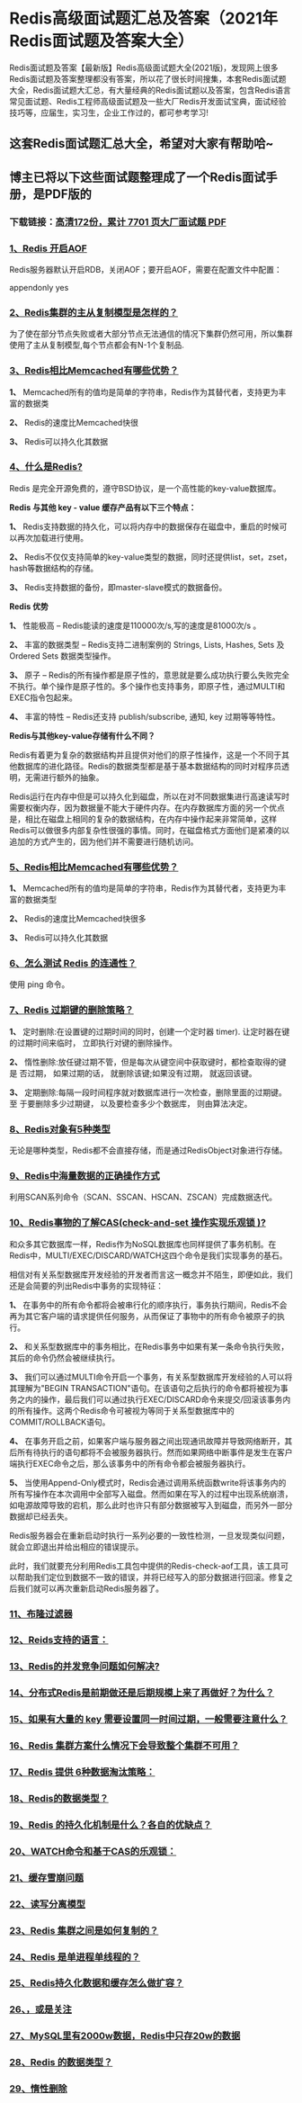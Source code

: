 # Redis高级面试题汇总及答案（2021年Redis面试题及答案大全）

Redis面试题及答案【最新版】Redis高级面试题大全(2021版)，发现网上很多Redis面试题及答案整理都没有答案，所以花了很长时间搜集，本套Redis面试题大全，Redis面试题大汇总，有大量经典的Redis面试题以及答案，包含Redis语言常见面试题、Redis工程师高级面试题及一些大厂Redis开发面试宝典，面试经验技巧等，应届生，实习生，企业工作过的，都可参考学习!

## 这套Redis面试题汇总大全，希望对大家有帮助哈~ 

## 博主已将以下这些面试题整理成了一个Redis面试手册，是PDF版的

### 下载链接：[高清172份，累计 7701 页大厂面试题  PDF](https://github.com/javatechnorth/javanorth-itbooks/blob/master/docs/index.md)


### [1、Redis 开启AOF](https://gitee.com/souyunku/NewDevBooks/blob/master/docs/Redis/Redis高级面试题汇总及答案（2021年Redis面试题及答案大全）.md#1redis-开启aof)  


Redis服务器默认开启RDB，关闭AOF；要开启AOF，需要在配置文件中配置：

appendonly yes


### [2、Redis集群的主从复制模型是怎样的？](https://gitee.com/souyunku/NewDevBooks/blob/master/docs/Redis/Redis高级面试题汇总及答案（2021年Redis面试题及答案大全）.md#2redis集群的主从复制模型是怎样的)  


为了使在部分节点失败或者大部分节点无法通信的情况下集群仍然可用，所以集群使用了主从复制模型,每个节点都会有N-1个复制品.


### [3、Redis相比Memcached有哪些优势？](https://gitee.com/souyunku/NewDevBooks/blob/master/docs/Redis/Redis高级面试题汇总及答案（2021年Redis面试题及答案大全）.md#3redis相比memcached有哪些优势)  


**1、** Memcached所有的值均是简单的字符串，Redis作为其替代者，支持更为丰富的数据类

**2、** Redis的速度比Memcached快很

**3、** Redis可以持久化其数据


### [4、什么是Redis?](https://gitee.com/souyunku/NewDevBooks/blob/master/docs/Redis/Redis高级面试题汇总及答案（2021年Redis面试题及答案大全）.md#4什么是redis)  


Redis 是完全开源免费的，遵守BSD协议，是一个高性能的key-value数据库。

**Redis 与其他 key - value 缓存产品有以下三个特点：**

**1、** Redis支持数据的持久化，可以将内存中的数据保存在磁盘中，重启的时候可以再次加载进行使用。

**2、** Redis不仅仅支持简单的key-value类型的数据，同时还提供list，set，zset，hash等数据结构的存储。

**3、** Redis支持数据的备份，即master-slave模式的数据备份。

**Redis 优势**

**1、** 性能极高 – Redis能读的速度是110000次/s,写的速度是81000次/s 。

**2、** 丰富的数据类型 – Redis支持二进制案例的 Strings, Lists, Hashes, Sets 及 Ordered Sets 数据类型操作。

**3、** 原子 – Redis的所有操作都是原子性的，意思就是要么成功执行要么失败完全不执行。单个操作是原子性的。多个操作也支持事务，即原子性，通过MULTI和EXEC指令包起来。

**4、** 丰富的特性 – Redis还支持 publish/subscribe, 通知, key 过期等等特性。

**Redis与其他key-value存储有什么不同？**

Redis有着更为复杂的数据结构并且提供对他们的原子性操作，这是一个不同于其他数据库的进化路径。Redis的数据类型都是基于基本数据结构的同时对程序员透明，无需进行额外的抽象。

Redis运行在内存中但是可以持久化到磁盘，所以在对不同数据集进行高速读写时需要权衡内存，因为数据量不能大于硬件内存。在内存数据库方面的另一个优点是，相比在磁盘上相同的复杂的数据结构，在内存中操作起来非常简单，这样Redis可以做很多内部复杂性很强的事情。同时，在磁盘格式方面他们是紧凑的以追加的方式产生的，因为他们并不需要进行随机访问。


### [5、Redis相比Memcached有哪些优势？](https://gitee.com/souyunku/NewDevBooks/blob/master/docs/Redis/Redis高级面试题汇总及答案（2021年Redis面试题及答案大全）.md#5redis相比memcached有哪些优势)  


**1、** Memcached所有的值均是简单的字符串，Redis作为其替代者，支持更为丰富的数据类型

**2、** Redis的速度比Memcached快很多

**3、** Redis可以持久化其数据


### [6、怎么测试 Redis 的连通性？](https://gitee.com/souyunku/NewDevBooks/blob/master/docs/Redis/Redis高级面试题汇总及答案（2021年Redis面试题及答案大全）.md#6怎么测试-redis-的连通性)  


使用 ping 命令。


### [7、Redis 过期键的删除策略？](https://gitee.com/souyunku/NewDevBooks/blob/master/docs/Redis/Redis高级面试题汇总及答案（2021年Redis面试题及答案大全）.md#7redis-过期键的删除策略)  


**1、** 定时删除:在设置键的过期时间的同时，创建一个定时器 timer). 让定时器在键的过期时间来临时， 立即执行对键的删除操作。

**2、** 惰性删除:放任键过期不管，但是每次从键空间中获取键时，都检查取得的键是   否过期， 如果过期的话， 就删除该键;如果没有过期， 就返回该键。

**3、** 定期删除:每隔一段时间程序就对数据库进行一次检查，删除里面的过期键。至   于要删除多少过期键， 以及要检查多少个数据库， 则由算法决定。


### [8、Redis对象有5种类型](https://gitee.com/souyunku/NewDevBooks/blob/master/docs/Redis/Redis高级面试题汇总及答案（2021年Redis面试题及答案大全）.md#8redis对象有5种类型)  


无论是哪种类型，Redis都不会直接存储，而是通过RedisObject对象进行存储。


### [9、Redis中海量数据的正确操作方式](https://gitee.com/souyunku/NewDevBooks/blob/master/docs/Redis/Redis高级面试题汇总及答案（2021年Redis面试题及答案大全）.md#9redis中海量数据的正确操作方式)  


利用SCAN系列命令（SCAN、SSCAN、HSCAN、ZSCAN）完成数据迭代。


### [10、Redis事物的了解CAS(check-and-set 操作实现乐观锁 )?](https://gitee.com/souyunku/NewDevBooks/blob/master/docs/Redis/Redis高级面试题汇总及答案（2021年Redis面试题及答案大全）.md#10redis事物的了解cascheck-and-set-操作实现乐观锁-)  


和众多其它数据库一样，Redis作为NoSQL数据库也同样提供了事务机制。在Redis中，MULTI/EXEC/DISCARD/WATCH这四个命令是我们实现事务的基石。

相信对有关系型数据库开发经验的开发者而言这一概念并不陌生，即便如此，我们还是会简要的列出Redis中事务的实现特征：

**1、** 在事务中的所有命令都将会被串行化的顺序执行，事务执行期间，Redis不会再为其它客户端的请求提供任何服务，从而保证了事物中的所有命令被原子的执行。

**2、** 和关系型数据库中的事务相比，在Redis事务中如果有某一条命令执行失败，其后的命令仍然会被继续执行。

**3、** 我们可以通过MULTI命令开启一个事务，有关系型数据库开发经验的人可以将其理解为"BEGIN TRANSACTION"语句。在该语句之后执行的命令都将被视为事务之内的操作，最后我们可以通过执行EXEC/DISCARD命令来提交/回滚该事务内的所有操作。这两个Redis命令可被视为等同于关系型数据库中的COMMIT/ROLLBACK语句。

**4、** 在事务开启之前，如果客户端与服务器之间出现通讯故障并导致网络断开，其后所有待执行的语句都将不会被服务器执行。然而如果网络中断事件是发生在客户端执行EXEC命令之后，那么该事务中的所有命令都会被服务器执行。

**5、** 当使用Append-Only模式时，Redis会通过调用系统函数write将该事务内的所有写操作在本次调用中全部写入磁盘。然而如果在写入的过程中出现系统崩溃，如电源故障导致的宕机，那么此时也许只有部分数据被写入到磁盘，而另外一部分数据却已经丢失。

Redis服务器会在重新启动时执行一系列必要的一致性检测，一旦发现类似问题，就会立即退出并给出相应的错误提示。

此时，我们就要充分利用Redis工具包中提供的Redis-check-aof工具，该工具可以帮助我们定位到数据不一致的错误，并将已经写入的部分数据进行回滚。修复之后我们就可以再次重新启动Redis服务器了。


### [11、布隆过滤器](https://gitee.com/souyunku/NewDevBooks/blob/master/docs/Redis/Redis高级面试题汇总及答案（2021年Redis面试题及答案大全）.md#11布隆过滤器)  

### [12、Reids支持的语言：](https://gitee.com/souyunku/NewDevBooks/blob/master/docs/Redis/Redis高级面试题汇总及答案（2021年Redis面试题及答案大全）.md#12reids支持的语言：)  

### [13、Redis的并发竞争问题如何解决?](https://gitee.com/souyunku/NewDevBooks/blob/master/docs/Redis/Redis高级面试题汇总及答案（2021年Redis面试题及答案大全）.md#13redis的并发竞争问题如何解决)  

### [14、分布式Redis是前期做还是后期规模上来了再做好？为什么？](https://gitee.com/souyunku/NewDevBooks/blob/master/docs/Redis/Redis高级面试题汇总及答案（2021年Redis面试题及答案大全）.md#14分布式redis是前期做还是后期规模上来了再做好为什么)  

### [15、如果有大量的 key 需要设置同一时间过期，一般需要注意什么？](https://gitee.com/souyunku/NewDevBooks/blob/master/docs/Redis/Redis高级面试题汇总及答案（2021年Redis面试题及答案大全）.md#15如果有大量的-key-需要设置同一时间过期一般需要注意什么)  

### [16、Redis 集群方案什么情况下会导致整个集群不可用？](https://gitee.com/souyunku/NewDevBooks/blob/master/docs/Redis/Redis高级面试题汇总及答案（2021年Redis面试题及答案大全）.md#16redis-集群方案什么情况下会导致整个集群不可用)  

### [17、Redis 提供 6种数据淘汰策略：](https://gitee.com/souyunku/NewDevBooks/blob/master/docs/Redis/Redis高级面试题汇总及答案（2021年Redis面试题及答案大全）.md#17redis-提供-6种数据淘汰策略：)  

### [18、Redis的数据类型？](https://gitee.com/souyunku/NewDevBooks/blob/master/docs/Redis/Redis高级面试题汇总及答案（2021年Redis面试题及答案大全）.md#18redis的数据类型)  

### [19、Redis 的持久化机制是什么？各自的优缺点？](https://gitee.com/souyunku/NewDevBooks/blob/master/docs/Redis/Redis高级面试题汇总及答案（2021年Redis面试题及答案大全）.md#19redis-的持久化机制是什么各自的优缺点)  

### [20、WATCH命令和基于CAS的乐观锁：](https://gitee.com/souyunku/NewDevBooks/blob/master/docs/Redis/Redis高级面试题汇总及答案（2021年Redis面试题及答案大全）.md#20watch命令和基于cas的乐观锁：)  

### [21、缓存雪崩问题](https://gitee.com/souyunku/NewDevBooks/blob/master/docs/Redis/Redis高级面试题汇总及答案（2021年Redis面试题及答案大全）.md#21缓存雪崩问题)  

### [22、读写分离模型](https://gitee.com/souyunku/NewDevBooks/blob/master/docs/Redis/Redis高级面试题汇总及答案（2021年Redis面试题及答案大全）.md#22读写分离模型)  

### [23、Redis 集群之间是如何复制的？](https://gitee.com/souyunku/NewDevBooks/blob/master/docs/Redis/Redis高级面试题汇总及答案（2021年Redis面试题及答案大全）.md#23redis-集群之间是如何复制的)  

### [24、Redis 是单进程单线程的？](https://gitee.com/souyunku/NewDevBooks/blob/master/docs/Redis/Redis高级面试题汇总及答案（2021年Redis面试题及答案大全）.md#24redis-是单进程单线程的)  

### [25、Redis持久化数据和缓存怎么做扩容？](https://gitee.com/souyunku/NewDevBooks/blob/master/docs/Redis/Redis高级面试题汇总及答案（2021年Redis面试题及答案大全）.md#25redis持久化数据和缓存怎么做扩容)  

### [26、，或是关注](https://gitee.com/souyunku/NewDevBooks/blob/master/docs/Redis/Redis高级面试题汇总及答案（2021年Redis面试题及答案大全）.md#26或是关注)  

### [27、MySQL里有2000w数据，Redis中只存20w的数据](https://gitee.com/souyunku/NewDevBooks/blob/master/docs/Redis/Redis高级面试题汇总及答案（2021年Redis面试题及答案大全）.md#27mysql里有2000w数据redis中只存20w的数据)  

### [28、Redis 的数据类型？](https://gitee.com/souyunku/NewDevBooks/blob/master/docs/Redis/Redis高级面试题汇总及答案（2021年Redis面试题及答案大全）.md#28redis-的数据类型)  

### [29、惰性删除](https://gitee.com/souyunku/NewDevBooks/blob/master/docs/Redis/Redis高级面试题汇总及答案（2021年Redis面试题及答案大全）.md#29惰性删除)  






